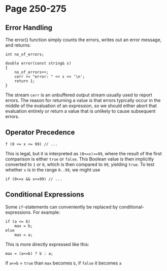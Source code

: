 # Page 250-275

## Error Handling

The error() function  simply  counts  the  errors,  writes  out  an  error  message, and returns:

    int no_of_errors;

    double error(const string& s)
    {
        no_of_errors++;
        cerr << "error: " << s << '\n';
        return 1;
    }

The stream `cerr` is an unbuffered output stream usually used to report errors.
The reason for returning a value is that errors typically occur in the middle of the evaluation of an expression, so we should either abort that evaluation entirely or return a value that is unlikely to cause subsequent errors.

## Operator Precedence

    f (0 <= x <= 99) // ...

This is legal, but it is interpreted as `(0<=x)<=99`, where the result of the first comparison is either `true` or `false`. This  Boolean  value  is  then  implicitly  converted  to `1` or `0`, which  is  then  compared  to `99`, yielding `true`. To test whether `x` is in the range `0..99`, we might use

    if (0<=x && x<=99) // ...

## Conditional Expressions

Some `if`-statements can conveniently be replaced by conditional-expressions. For example:

    if (a <= b)
        max = b;
    else
        max = a;

This is more directly expressed like this:

    max = (a<=b) ? b : a;

If `a<=b` = `true` than `max` becomes `b`, if `false` it becomes `a`